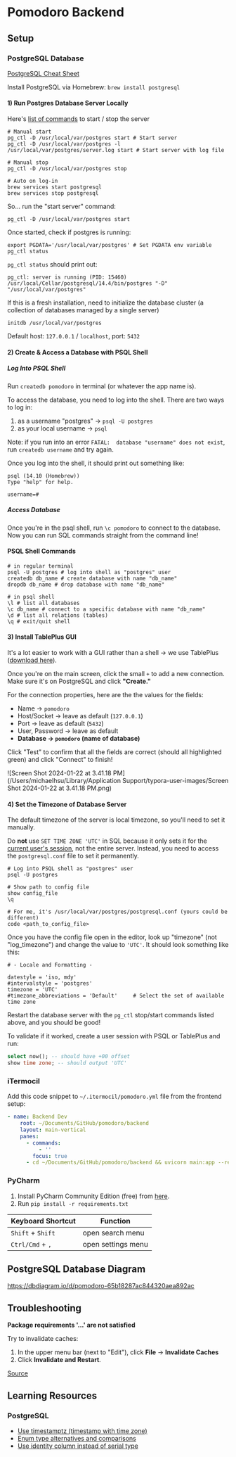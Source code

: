 # Pomodoro Backend

## Setup

### PostgreSQL Database

[PostgreSQL Cheat Sheet](https://www.postgresqltutorial.com/postgresql-cheat-sheet/)

Install PostgreSQL via Homebrew: `brew install postgresql`

#### 1) Run Postgres Database Server Locally

Here's [list of commands](https://tableplus.com/blog/2018/10/how-to-start-stop-restart-postgresql-server.html) to start / stop the server

```shell
# Manual start
pg_ctl -D /usr/local/var/postgres start # Start server
pg_ctl -D /usr/local/var/postgres -l /usr/local/var/postgres/server.log start # Start server with log file

# Manual stop
pg_ctl -D /usr/local/var/postgres stop

# Auto on log-in
brew services start postgresql
brew services stop postgresql
```

So... run the "start server" command:

```
pg_ctl -D /usr/local/var/postgres start
```

Once started, check if postgres is running:

```shell
export PGDATA='/usr/local/var/postgres' # Set PGDATA env variable
pg_ctl status
```

`pg_ctl status` should print out:

```shell
pg_ctl: server is running (PID: 15460)
/usr/local/Cellar/postgresql/14.4/bin/postgres "-D" "/usr/local/var/postgres"
```

If this is a fresh installation, need to initialize the database cluster (a collection of databases managed by a single server)

```shell
initdb /usr/local/var/postgres
```

Default host: `127.0.0.1` / `localhost`, port: `5432`

#### 2) Create & Access a Database with PSQL Shell

##### Log Into PSQL Shell

Run `createdb pomodoro` in terminal (or whatever the app name is).

To access the database, you need to log into the shell. There are two ways to log in:

1. as a username "postgres" → `psql -U postgres`
2. as your local username → `psql`

Note: if you run into an error `FATAL:  database "username" does not exist`, run `createdb username` and try again.

Once you log into the shell, it should print out something like:

```
psql (14.10 (Homebrew))
Type "help" for help.

username=#
```

##### Access Database

Once you're in the psql shell, run `\c pomodoro` to connect to the database. Now you can run SQL commands straight from the command line!

#### PSQL Shell Commands

```shell
# in regular terminal
psql -U postgres # log into shell as "postgres" user
createdb db_name # create database with name "db_name"
dropdb db_name # drop database with name "db_name"

# in psql shell
\l # list all databases
\c db_name # connect to a specific database with name "db_name"
\d # list all relations (tables)
\q # exit/quit shell
```

#### 3) Install TablePlus GUI

It's a lot easier to work with a GUI rather than a shell → we use TablePlus ([download here](https://tableplus.com/)).

Once you're on the main screen, click the small `+` to add a new connection. Make sure it's on PostgreSQL and click **"Create."**

For the connection properties, here are the the values for the fields:

- Name → `pomodoro`
- Host/Socket → leave as default (`127.0.0.1`)
- Port → leave as default (`5432`)
- User, Password → leave as default
- **Database → `pomodoro` (name of database)**

Click "Test" to confirm that all the fields are correct (should all highlighted green) and click "Connect" to finish!

![Screen Shot 2024-01-22 at 3.41.18 PM](/Users/michaelhsu/Library/Application Support/typora-user-images/Screen Shot 2024-01-22 at 3.41.18 PM.png)

#### 4) Set the Timezone of Database Server

The default timezone of the server is local timezone, so you'll need to set it manually.

Do **not** use `SET TIME ZONE 'UTC'` in SQL because it only sets it for the [current user's session](https://stackoverflow.com/a/6663848/9477827), not the entire server. Instead, you need to access the `postgresql.conf` file to set it permanently.

```shell
# Log into PSQL shell as "postgres" user
psql -U postgres

# Show path to config file
show config_file
\q

# For me, it's /usr/local/var/postgres/postgresql.conf (yours could be different)
code <path_to_config_file>
```

Once you have the config file open in the editor, look up "timezone" (not "log_timezone") and change the value to `'UTC'`. It should look something like this:

```
# - Locale and Formatting -

datestyle = 'iso, mdy'
#intervalstyle = 'postgres'
timezone = 'UTC'
#timezone_abbreviations = 'Default'     # Select the set of available time zone
```

Restart the database server with the `pg_ctl` stop/start commands listed above, and you should be good!

To validate if it worked, create a user session with PSQL or TablePlus and run:

```sql
select now(); -- should have +00 offset
show time zone; -- should output 'UTC'
```

### iTermocil

Add this code snippet to `~/.itermocil/pomodoro.yml` file from the frontend setup:

```yaml
- name: Backend Dev
    root: ~/Documents/GitHub/pomodoro/backend
    layout: main-vertical
    panes:
      - commands:
          - ''
        focus: true
      - cd ~/Documents/GitHub/pomodoro/backend && uvicorn main:app --reload
```

### PyCharm

1. Install PyCharm Community Edition (free) from [here](https://www.jetbrains.com/pycharm/download/?section=mac).
2. Run `pip install -r requirements.txt`

| Keyboard Shortcut | Function           |
| ----------------- | ------------------ |
| `Shift` + `Shift` | open search menu   |
| `Ctrl/Cmd` + `,`  | open settings menu |

## PostgreSQL Database Diagram

https://dbdiagram.io/d/pomodoro-65b18287ac844320aea892ac

## Troubleshooting

**Package requirements '...' are not satisfied**

Try to invalidate caches:

1. In the upper menu bar (next to "Edit"), click **File** → **Invalidate Caches**
2. Click **Invalidate and Restart**.

[Source](https://stackoverflow.com/a/55341896/9477827)

## Learning Resources

### PostgreSQL

- [Use timestamptz (timestamp with time zone)](https://stackoverflow.com/a/17562423/9477827)
- [Enum type alternatives and comparisons](https://medium.com/swlh/postgresql-3-ways-to-replace-enum-305861e089bc)
- [Use identity column instead of serial type](https://stackoverflow.com/a/9875517/9477827)
